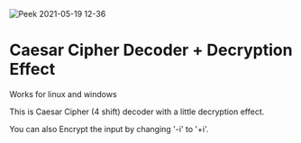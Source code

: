 ![Peek 2021-05-19 12-36](https://user-images.githubusercontent.com/65507003/118802688-1bc8e080-b8ab-11eb-88fb-7550d1b3ac91.gif)
# Caesar Cipher Decoder + Decryption Effect

Works for linux and windows

This is Caesar Cipher (4 shift) decoder with a little decryption effect.

You can also Encrypt the input by changing '-i' to '+i'.
